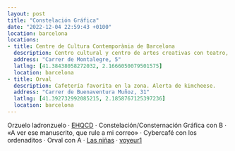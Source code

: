 ```yaml
---
layout: post
title: "Constelación Gráfica"
date: "2022-12-04 22:59:43 +0100"
location: barcelona
locations:
- title: Centre de Cultura Contemporània de Barcelona
  description: Centro cultural y centro de artes creativas con teatro, galerías de exposiciones y salas de conferencias
  address: "Carrer de Montalegre, 5"
  latlng: [41.38438058272032, 2.1666050079501575]
  location: barcelona
- title: Orval
  description: Cafetería favorita en la zona. Alerta de kimcheese.
  address: "Carrer de Buenaventura Muñoz, 31"
  latlng: [41.392732992085215, 2.1858767125397236]
  location: barcelona
---
```


Orzuelo ladronzuelo · [EHQCD](https://network.javier.computer/@javier/109443536080412876) · Constelación/Consternación Gráfica con B · «A ver ese manuscrito, que rule a mi
correo» · Cybercafé con los ordenaditos · Orval con A · [Las niñas](https://letterboxd.com/film/schoolgirls) · [voyeur1](https://www.instagram.com/voyeur1)

